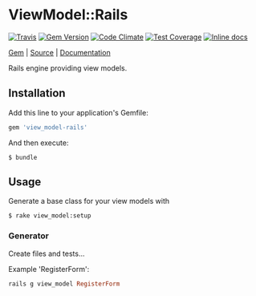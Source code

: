 [github]: https://github.com/neopoly/view_model-rails
[doc]: http://rubydoc.info/github/neopoly/view_model-rails/master/file/README.md
[gem]: https://rubygems.org/gems/view_model-rails
[travis]: https://travis-ci.org/neopoly/view_model-rails
[travis-badge]: https://img.shields.io/travis/neopoly/view_model-rails.svg?branch=master
[codeclimate]: https://codeclimate.com/github/neopoly/view_model-rails
[codeclimate-climate-badge]: https://img.shields.io/codeclimate/github/neopoly/view_model-rails.svg
[codeclimate-coverage-badge]: https://codeclimate.com/github/neopoly/view_model-rails/badges/coverage.svg
[inchpages]: https://inch-ci.org/github/neopoly/view_model-rails

# ViewModel::Rails

[![Travis][travis-badge]][travis]
[![Gem Version](https://img.shields.io/gem/v/view_model-rails.svg)][gem]
[![Code Climate][codeclimate-climate-badge]][codeclimate]
[![Test Coverage][codeclimate-coverage-badge]][codeclimate]
[![Inline docs](https://inch-ci.org/github/neopoly/view_model-rails.svg?branch=master&style=flat)][inchpages]

[Gem][gem] |
[Source][github] |
[Documentation][doc]

Rails engine providing view models.

## Installation

Add this line to your application's Gemfile:

```ruby
gem 'view_model-rails'
```

And then execute:

    $ bundle

## Usage

Generate a base class for your view models with

    $ rake view_model:setup

### Generator
Create files and tests...

Example 'RegisterForm':

```ruby
rails g view_model RegisterForm
```
